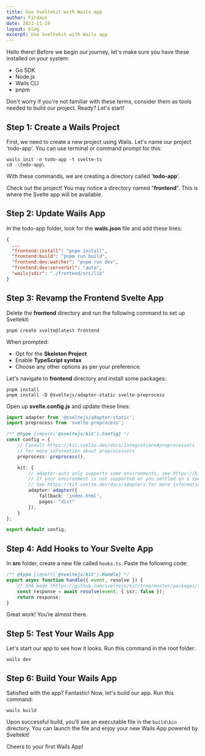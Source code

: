 ```yaml
---
title: Use Sveltekit with Wails app
author: Firdaus
date: 2023-11-19
layout: blog
excerpt: Use Sveltekit with Wails app
---
```

Hello there! Before we begin our journey, let's make sure you have these installed on your system:
- Go SDK
- Node.js
- Wails CLI
- pnpm

Don't worry if you're not familiar with these terms, consider them as tools needed to build our project. Ready? Let's start!

## Step 1: Create a Wails Project
First, we need to create a new project using Wails. Let's name our project 'todo-app'. You can use terminal or command prompt for this:

```
wails init -n todo-app -t svelte-ts
cd .\todo-app\
```
With these commands, we are creating a directory called '**todo-app**'.

Check out the project! You may notice a directory named "**frontend**". This is where the Svelte app will be available.

## Step 2: Update Wails App
In the todo-app folder, look for the **wails.json** file and add these lines:
```json
{
  ...
  "frontend:install": "pnpm install",
  "frontend:build": "pnpm run build",
  "frontend:dev:watcher": "pnpm run dev",
  "frontend:dev:serverUrl": "auto",
  "wailsjsdir": "./frontend/src/lib"
}
```

## Step 3: Revamp the Frontend Svelte App
Delete the **frontend** directory and run the following command to set up Sveltekit:
```shell
pnpm create svelte@latest frontend
```
When prompted:
- Opt for the **Skeleton Project**
- Enable **TypeScript syntax**
- Choose any other options as per your preference.

Let's navigate to **frontend** directory and install some packages:
```shell
pnpm install
pnpm install -D @sveltejs/adapter-static svelte-preprocess  
```
Open up **svelte.config.js** and update these lines:
```typescript
import adapter from '@sveltejs/adapter-static';
import preprocess from 'svelte-preprocess';

/** @type {import('@sveltejs/kit').Config} */
const config = {
	// Consult https://kit.svelte.dev/docs/integrations#preprocessors
	// for more information about preprocessors
	preprocess: preprocess(),

	kit: {
		// adapter-auto only supports some environments, see https://kit.svelte.dev/docs/adapter-auto for a list.
		// If your environment is not supported or you settled on a specific environment, switch out the adapter.
		// See https://kit.svelte.dev/docs/adapters for more information about adapters.
		adapter: adapter({
			fallback: 'index.html',
			pages: "dist"
		}),
	}
};

export default config;
```

## Step 4: Add Hooks to Your Svelte App
In **src** folder, create a new file called `hooks.ts`. Paste the following code:
```typescript
/** @type {import('@sveltejs/kit').Handle} */
export async function handle({ event, resolve }) {
	// SPA mode (https://github.com/sveltejs/kit/tree/master/packages/adapter-static#spa-mode)
	const response = await resolve(event, { ssr: false });
	return response;
}
```

Great work! You’re almost there.

## Step 5: Test Your Wails App
Let's start our app to see how it looks. Run this command in the root folder:
```shell
wails dev
```
## Step 6: Build Your Wails App
Satisfied with the app? Fantastic! Now, let's build our app. Run this command:
```shell
wails build
```
Upon successful build, you'll see an executable file in the `build\bin` directory. You can launch the file and enjoy your new Wails App powered by Sveltekit!

Cheers to your first Wails App!
